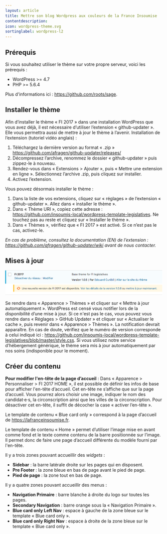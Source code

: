 ```yaml
---
layout: article
title: Mettre son blog Wordpress aux couleurs de la France Insoumise
contentdescription:
icon: wordpress-theme.svg
sortinglabel: wordpress-l2
---
```


## Prérequis

Si vous souhaitez utiliser le thème sur votre propre serveur, voici les prérequis :
- WordPress >= 4.7
- PHP >= 5.6.4

Plus d'informations ici : <https://github.com/roots/sage>. 


## Installer le thème

Afin d’installer le thème « FI 2017 » dans une installation WordPress que vous avez déjà, il est nécessaire d’utiliser l’extension « github-updater ». Elle vous permettra aussi de mettre à jour le thème à l’avenir.
Installation de l’extension (tutoriel vidéo anglais) :
1. Téléchargez la dernière version au format « .zip » <https://github.com/afragen/github-updater/releases/>
2. Décompressez l’archive, renommez le dossier « github-updater » puis zippez-le à nouveau.
3. Rendez-vous dans  « Extensions > Ajouter », puis « Mettre une extension en ligne ». Sélectionnez l’archive .zip, puis cliquez sur installer.
4. Activez l’extension.

Vous pouvez désormais installer le thème :
1. Dans la liste de vos extensions, cliquez sur « réglages » de l’extension « github-updater ». Allez dans « installer le thème ».
2. Dans « Thème URI », copiez cette adresse : <https://github.com/insoumis-local/wordpress-template-legislatives>. Ne touchez pas au reste et cliquez sur « Installer le thème ».
3. Dans « Thèmes », vérifiez que « FI 2017 » est activé. Si ce n’est pas le cas, activez-le. 

*En cas de problème, consultez la documentation (EN) de l’extension : <https://github.com/afragen/github-updater/wiki> avant de nous contacter.*

## Mises à jour

![Mise à jour du thème](/assets/images/screenshots/majtheme.png)

Se rendre dans « Apparence > Thèmes » et cliquer sur « Mettre à jour automatiquement ». WordPress est censé vous notifier lors de la disponibilité d’une mise à jour. Si ce n'est pas le cas, vous pouvez vous rendre dans « Réglages > GitHub Updater » et cliquer sur « Actualiser le cache », puis revenir dans « Apparence > Thèmes ». La notification devrait apparaître. En cas de doute, vérifiez que le numéro de version corresponde à celui indiqué ici : <https://github.com/insoumis-local/wordpress-template-legislatives/blob/master/style.css>. 
Si vous utilisez notre service d’hébergement générique, le thème sera mis à jour automatiquement par nos soins (indisponible pour le moment).


## Créer du contenu

**Pour modifier l'en-tête de la page d’accueil** : Dans « Apparence > Personnaliser > FI 2017 HOME », il est possible de définir les infos de base pour afficher l'en-tête d’accueil. Cet en-tête ne s’affiche que sur la page d’accueil. Vous pourrez alors choisir une image, indiquer le nom des candidat·e·s, la circonscription ainsi que les villes de la circonscription. Pour désactiver cet en-tête, il suffit de décocher la case « activer l’en-tête ». 

Le template de contenu « Blue card only » correspond à la page d’accueil de <https://lafranceinsoumise.fr>.
 
Le template de contenu « Home » permet d’utiliser l’image mise en avant comme fond et le texte comme contenu de la barre positionnée sur l’image. Il permet donc de faire une page d’accueil différente du modèle fourni par l'en-tête.

Il y a trois zones pouvant accueillir des *widgets* :

- **Sidebar** : la barre latérale droite sur les pages qui en disposent.
- **Pre Footer** : la zone bleue en bas de page avant le pied de page.
- **Pied de page** : la zone tout en bas de page.

Il y a quatre zones pouvant accueillir des menus :

- **Navigation Primaire** : barre blanche à droite du logo sur toutes les pages.
- **Secondary Navigation** : barre orange sous la « Navigation Primaire ».
- **Blue card only Left Nav** : espace à gauche de la zone bleue sur le template « Blue card only ».
- **Blue card only Right Nav** : espace à droite de la zone bleue sur le template « Blue card only ».

